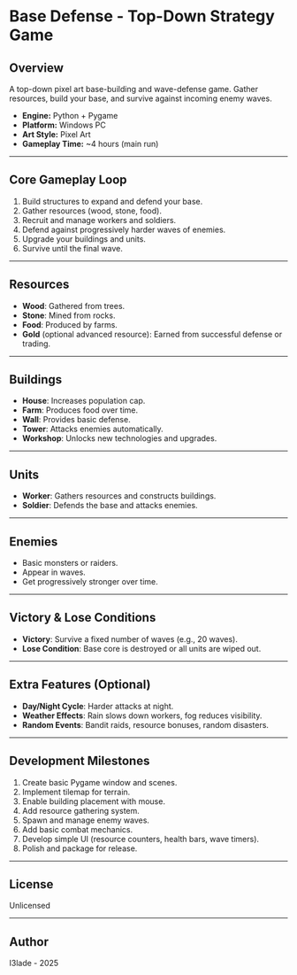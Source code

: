 # Base Defense - Top-Down Strategy Game

## Overview
A top-down pixel art base-building and wave-defense game. Gather resources, build your base, and survive against incoming enemy waves.

- **Engine:** Python + Pygame
- **Platform:** Windows PC
- **Art Style:** Pixel Art
- **Gameplay Time:** ~4 hours (main run)

---

## Core Gameplay Loop
1. Build structures to expand and defend your base.
2. Gather resources (wood, stone, food).
3. Recruit and manage workers and soldiers.
4. Defend against progressively harder waves of enemies.
5. Upgrade your buildings and units.
6. Survive until the final wave.

---

## Resources
- **Wood**: Gathered from trees.
- **Stone**: Mined from rocks.
- **Food**: Produced by farms.
- **Gold** (optional advanced resource): Earned from successful defense or trading.

---

## Buildings
- **House**: Increases population cap.
- **Farm**: Produces food over time.
- **Wall**: Provides basic defense.
- **Tower**: Attacks enemies automatically.
- **Workshop**: Unlocks new technologies and upgrades.

---

## Units
- **Worker**: Gathers resources and constructs buildings.
- **Soldier**: Defends the base and attacks enemies.

---

## Enemies
- Basic monsters or raiders.
- Appear in waves.
- Get progressively stronger over time.

---

## Victory & Lose Conditions
- **Victory**: Survive a fixed number of waves (e.g., 20 waves).
- **Lose Condition**: Base core is destroyed or all units are wiped out.

---

## Extra Features (Optional)
- **Day/Night Cycle**: Harder attacks at night.
- **Weather Effects**: Rain slows down workers, fog reduces visibility.
- **Random Events**: Bandit raids, resource bonuses, random disasters.

---

## Development Milestones
1. Create basic Pygame window and scenes.
2. Implement tilemap for terrain.
3. Enable building placement with mouse.
4. Add resource gathering system.
5. Spawn and manage enemy waves.
6. Add basic combat mechanics.
7. Develop simple UI (resource counters, health bars, wave timers).
8. Polish and package for release.

---

## License
Unlicensed

---

## Author
I3lade - 2025
